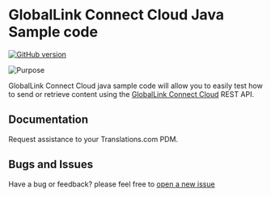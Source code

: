 # GlobalLink Connect Cloud Java Sample code

[![GitHub version](https://img.shields.io/badge/build-passing-green.svg)](https://github.com/translations-com/globallink-connect-cloud-sample-java)

![Purpose](https://img.shields.io/badge/purpose-sample%20code-orange.svg)

GlobalLink Connect Cloud java sample code will allow you to easily test how to send or retrieve content using the [GlobalLink Connect Cloud](http://www.translations.com/globallink/products/globallink_connect.html) REST API.

## Documentation

Request assistance to your Translations.com PDM.

## Bugs and Issues

Have a bug or feedback? please feel free to [open a new issue](https://github.com/translations-com/globallink-connect-cloud-sample-java/issues/new)




